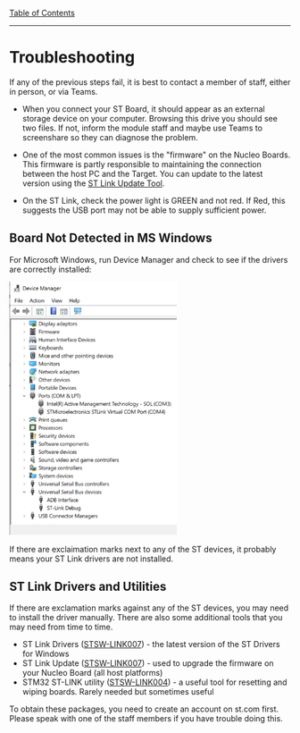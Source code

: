 [Table of Contents](README.md) 

---

# Troubleshooting

If any of the previous steps fail, it is best to contact a member of staff, either in person, or via Teams.

* When you connect your ST Board, it should appear as an external storage device on your computer. Browsing this drive you should see two files. If not, inform the module staff and maybe use Teams to screenshare so they can diagnose the problem.

* One of the most common issues is the "firmware" on the Nucleo Boards. This firmware is partly responsible to maintaining the connection between the host PC and the Target. You can update to the latest version using the [ST Link Update Tool](software-tools.md#ST-Link-Drivers-and-Utilities).

* On the ST Link, check the power light is GREEN and not red. If Red, this suggests the USB port may not be able to supply sufficient power.

## Board Not Detected in MS Windows

For Microsoft Windows, run Device Manager and check to see if the drivers are correctly installed:

<img src="../img/DeviceManager.png" width="300px">

If there are exclaimation marks next to any of the ST devices, it probably means your ST Link drivers are not installed.

## ST Link Drivers and Utilities
If there are exclamation marks against any of the ST devices, you may need to install the driver manually.  There are also some additional tools that you may need from time to time.

* ST Link Drivers ([STSW-LINK007](https://www.st.com/content/st_com/en/products/development-tools/software-development-tools/stm32-software-development-tools/stm32-utilities/stsw-link009.html)) - the latest version of the ST Drivers for Windows
* ST Link Update ([STSW-LINK007](https://www.st.com/content/st_com/en/products/development-tools/software-development-tools/stm32-software-development-tools/stm32-programmers/stsw-link007.html)) - used to upgrade the firmware on your Nucleo Board (all host platforms)
* STM32 ST-LINK utility ([STSW-LINK004](https://www.st.com/content/st_com/en/products/development-tools/software-development-tools/stm32-software-development-tools/stm32-programmers/stsw-link004.html)) - a useful tool for resetting and wiping boards. Rarely needed but sometimes useful

To obtain these packages, you need to create an account on st.com first. Please speak with one of the staff members if you have trouble doing this.